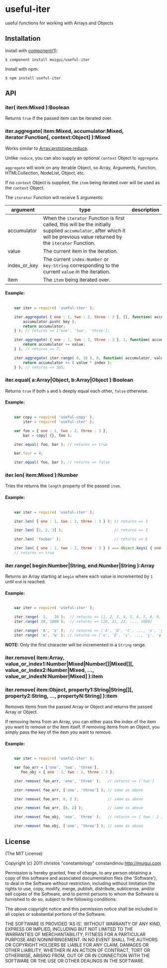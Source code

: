 
# useful-iter

  useful functions for working with Arrays and Objects

## Installation

  Install with [component(1)](http://component.io):

    $ component install muigui/useful-iter

  Install with npm:

    $ npm install useful-iter

## API

### iter( item:Mixed ):Boolean
Returns `true` if the passed item can be iterated over.

### iter.aggregate( item:Mixed, accumulator:Mixed, iterator:Function[, context:Object] ):Mixed
Works similar to [Array.prototype.reduce](https://developer.mozilla.org/en/JavaScript/Reference/Global_Objects/Array/reduce).

Unlike `reduce`, you can also supply an optional `context` Object to `aggregate`.

`aggregate` will work on any iterable Object, so Array, Arguments, Function, HTMLCollection, NodeList, Object, etc.

If no `context` Object is supplied, the `item` being iterated over will be used as the `context` Object.

The `iterator` Function will receive 5 arguments:

<table border="0" cellpadding="0" cellspacing="0" width="100%"><thead>
	<tr><th>argument</th><th>type</th><th>description</th></tr>
</thead><tbody>
	<tr><td>accumulator</td><td>When the <code>iterator</code> Function is first called, this will be the initially supplied <code>accumulator</code>, after which it will be previous value returned by the <code>iterator</code> Function.</td></tr>
	<tr><td>value</td><td>The current item in the iteration.</td></tr>
	<tr><td>index_or_key</td><td>The current <code>index:Number</code> or <code>key:String</code> corresponding to the current <code>value</code> in the iteration.</td></tr>
	<tr><td>item</td><td>The <code>item</code> being iterated over.</td></tr>
</tbody></table>

#### Example:

```javascript

	var iter = require( 'useful-iter' );

    iter.aggregate( { one : 1, two : 2, three : 3 }, [], function( accumulator, value, key ) {
    	accumulator.push( key );
    	return accumulator;
    } ); // returns => ['one', 'two', 'three'];

    iter.aggregate( { one : 1, two : 2, three : 3 }, 1, function( accumulator, value, key ) {
    	return accumulator += value;
    } ); // returns => 7;

    iter.aggregate( iter.range( 0, 10 ), 0, function( accumulator, value, index ) {
    	return accumulator += ( value * index );
    } ); // returns => 385;

```

### iter.equal( a:Array|Object, b:Array|Object ):Boolean
Returns `true` if both `a` and `b` deeply equal each other, `false` otherwise.

#### Example:

```javascript

	var copy = require( 'useful-copy' ),
		iter = require( 'useful-iter' );

    var foo = { one : 1, two : 2, three : 3 },
        bar = copy( {}, foo );

    iter.equal( foo, bar ); // returns => true

    bar.four = 4;

    iter.equal( foo, bar ); // returns => false

```

### iter.len( item:Mixed ):Number
Tries the returns the `length` property of the passed `item`.

#### Example:

```javascript

	var iter = require( 'useful-iter' );

    iter.len( { one : 1, two : 2, three : 3 } ); // returns => 3

    iter.len( [1, 2, 3] );                       // returns => 3

    iter.len( 'foobar' );                        // returns => 6

    iter.len( { one : 1, two : 2, three : 3 } ) === Object.keys( { one : 1, two : 2, three : 3 } ).length
    // returns => true

```

### iter.range( begin:Number|String, end:Number|String ):Array
Returns an Array starting at `begin` where each value is incremented by `1` until `end` is reached.

#### Example:

```javascript

	var iter = require( 'useful-iter' );

    iter.range(  1,   10 );  // returns => [1, 2, 3, 4, 5, 6, 7, 8, 9, 10]
    iter.range( 20, 1000 );  // returns => [20, 21, 22, ..., 1000]

    iter.range( 'A', 'z' );  // returns => ['A', 'B', 'C', ..., 'x', 'y', 'z']
    iter.range( 'α', 'ω' ); // returns => ['α', 'β', 'γ', ..., 'χ', 'ψ', 'ω']

```

**NOTE:** Only the first character will be incremented in a `String` range.

### iter.remove( item:Array, value_or_index1:Number|Mixed|Number[]|Mixed[][, value_or_index2:Number|Mixed, ..., value_or_indexN:Number|Mixed] ):item
### iter.remove( item:Object, property1:String|String[][, property2:String, ..., propertyN:String] ):item
Removes items from the passed Array or Object and returns the passed Array or Object.

If removing items from an Array, you can either pass the index of the item you want to remove or the item itself.
If removing items from an Object, you simply pass the key of the item you want to remove.

#### Example:

```javascript

	var iter = require( 'useful-iter' );

    var foo_arr = ['one', 'two', 'three'],
       foo_obj = { one : 1, two : 2, three : 3 };

    iter.remove( foo_arr, 'one', 'three' );   // returns => ['two']

    iter.remove( foo_arr, ['one', 'three'] ); // same as above

    iter.remove( foo_arr, 0, 2 );             // same as above

    iter.remove( foo_arr, [0, 2] );           // same as above

    iter.remove( foo_obj, 'one', 'three' );   // returns => { two : 2 }

    iter.remove( foo_obj, ['one', 'three'] ); // same as above

```

## License

(The MIT License)

Copyright (c) 2011 christos "constantology" constandinou http://muigui.com

Permission is hereby granted, free of charge, to any person obtaining a copy of this software and associated documentation files (the 'Software'), to deal in the Software without restriction, including without limitation the rights to use, copy, modify, merge, publish, distribute, sublicense, and/or sell copies of the Software, and to permit persons to whom the Software is furnished to do so, subject to the following conditions:

The above copyright notice and this permission notice shall be included in all copies or substantial portions of the Software.

THE SOFTWARE IS PROVIDED 'AS IS', WITHOUT WARRANTY OF ANY KIND, EXPRESS OR IMPLIED, INCLUDING BUT NOT LIMITED TO THE WARRANTIES OF MERCHANTABILITY, FITNESS FOR A PARTICULAR PURPOSE AND NONINFRINGEMENT. IN NO EVENT SHALL THE AUTHORS OR COPYRIGHT HOLDERS BE LIABLE FOR ANY CLAIM, DAMAGES OR OTHER LIABILITY, WHETHER IN AN ACTION OF CONTRACT, TORT OR OTHERWISE, ARISING FROM, OUT OF OR IN CONNECTION WITH THE SOFTWARE OR THE USE OR OTHER DEALINGS IN THE SOFTWARE.

